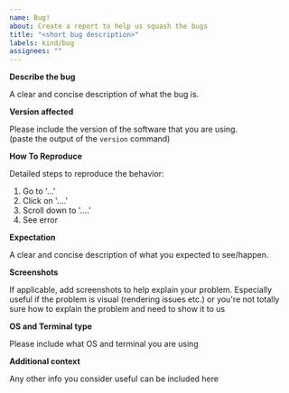 ```yaml
---
name: Bug!
about: Create a report to help us squash the bugs
title: "<short bug description>"
labels: kind/bug
assignees: ""
---
```


**Describe the bug**

A clear and concise description of what the bug is.

**Version affected**

Please include the version of the software that you are using.  
(paste the output of the `version` command)

**How To Reproduce**

Detailed steps to reproduce the behavior:

1. Go to '...'
2. Click on '....'
3. Scroll down to '....'
4. See error

**Expectation**

A clear and concise description of what you expected to see/happen.

**Screenshots**

If applicable, add screenshots to help explain your problem.
Especially useful if the problem is visual (rendering issues etc.) or you're not totally sure how to explain the problem and need to show it to us

**OS and Terminal type**

Please include what OS and terminal you are using

**Additional context**

Any other info you consider useful can be included here
